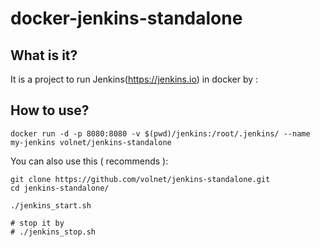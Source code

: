 # docker-jenkins-standalone

## What is it?

It is a project to run Jenkins(https://jenkins.io) in docker by :


## How to use?

```
docker run -d -p 8080:8080 -v $(pwd)/jenkins:/root/.jenkins/ --name my-jenkins volnet/jenkins-standalone
```

You can also use this ( recommends ):

```
git clone https://github.com/volnet/jenkins-standalone.git
cd jenkins-standalone/

./jenkins_start.sh

# stop it by
# ./jenkins_stop.sh
```
